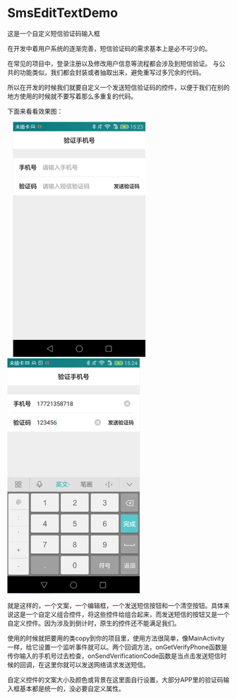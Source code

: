 # SmsEditTextDemo
这是一个自定义短信验证码输入框


在开发中着用户系统的逐渐完善，短信验证码的需求基本上是必不可少的。

在常见的项目中，登录注册以及修改用户信息等流程都会涉及到短信验证。 与公共的功能类似，我们都会封装或者抽取出来，避免重写过多冗余的代码。

所以在开发的时候我们就要自定义一个发送短信验证码的控件，以便于我们在别的地方使用的时候就不要写着那么多重复的代码。

下面来看看效果图：

 &nbsp;&nbsp;
 ![image](https://github.com/weioule/SmsEditTextDemo/blob/master/app/img/001.png)
 &nbsp;&nbsp;&nbsp;&nbsp;&nbsp;&nbsp;&nbsp;
 ![image](https://github.com/weioule/SmsEditTextDemo/blob/master/app/img/003.png)


就是这样的，一个文案，一个编辑框，一个发送短信按钮和一个清空按钮。具体来说这是一个自定义组合控件，将这些控件给组合起来，而发送短信的按钮又是一个自定义控件。因为涉及到倒计时，原生的控件还不能满足我们。

使用的时候就把要用的类copy到你的项目里，使用方法很简单，像MainActivity一样，给它设置一个监听事件就可以。两个回调方法，onGetVerifyPhone函数是传你输入的手机号过去检查，onSendVerificationCode函数是当点击发送短信时候的回调，在这里你就可以发送网络请求发送短信。

自定义控件的文案大小及颜色或背景在这里面自行设置，大部分APP里的验证码输入框基本都是统一的，没必要自定义属性。


